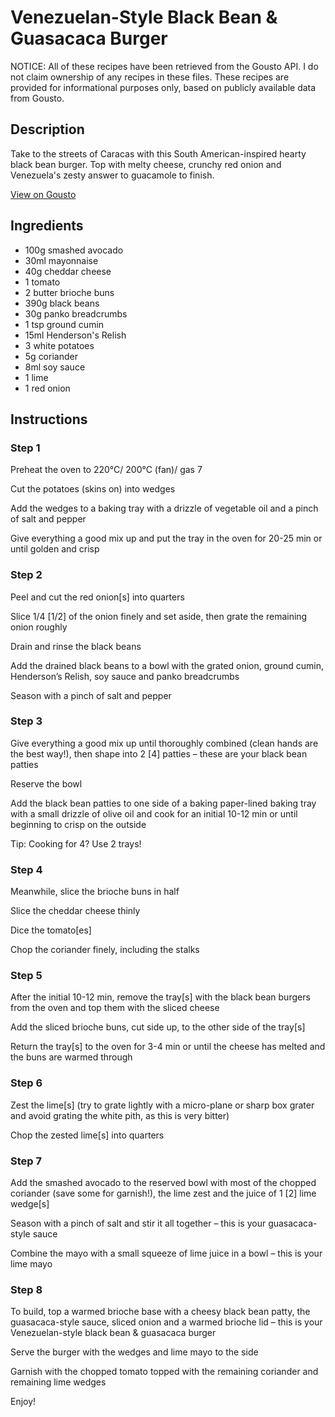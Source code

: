# Venezuelan-Style Black Bean & Guasacaca Burger

NOTICE: All of these recipes have been retrieved from the Gousto API. I do not claim ownership of any recipes in these files. These recipes are provided for informational purposes only, based on publicly available data from Gousto.

## Description

Take to the streets of Caracas with this South American-inspired hearty black bean burger. Top with melty cheese, crunchy red onion and Venezuela's zesty answer to guacamole to finish.

[View on Gousto](https://www.gousto.co.uk/recipes/cookbook/venezuelan-style-black-bean-guasacaca-burger-with-wedges)

## Ingredients

- 100g smashed avocado
- 30ml mayonnaise
- 40g cheddar cheese
- 1 tomato
- 2 butter brioche buns
- 390g black beans
- 30g panko breadcrumbs
- 1 tsp ground cumin
- 15ml Henderson's Relish
- 3 white potatoes
- 5g coriander
- 8ml soy sauce
- 1 lime
- 1 red onion

## Instructions


### Step 1

Preheat the oven to 220°C/ 200°C (fan)/ gas 7

Cut the potatoes (skins on) into wedges

Add the wedges to a baking tray with a drizzle of vegetable oil and a pinch of salt and pepper

Give everything a good mix up and put the tray in the oven for 20-25 min or until golden and crisp


### Step 2

Peel and cut the red onion<span class="text-danger">[s] </span>into quarters

Slice 1/4 <span class="text-danger">[1/2]</span> of the onion finely and set aside, then grate the remaining onion roughly

Drain and rinse the black beans

Add the drained black beans to a bowl with the grated onion, ground cumin, Henderson’s Relish, soy sauce and panko breadcrumbs

Season with a pinch of salt and pepper


### Step 3

Give everything a good mix up until thoroughly combined (clean hands are the best way!), then shape into 2 <span class="text-danger">[4] </span>patties – these are your black bean patties

Reserve the bowl

Add the black bean patties to one side of a baking paper-lined baking tray with a small drizzle of olive oil and cook for an initial 10-12 min or until beginning to crisp on the outside

Tip: Cooking for 4? Use 2 trays!


### Step 4

Meanwhile, slice the brioche buns in half

Slice the cheddar cheese thinly

Dice the tomato<span class="text-danger">[es]</span>

Chop the coriander finely, including the stalks


### Step 5

After the initial 10-12 min, remove the tray<span class="text-danger">[s]</span> with the black bean burgers from the oven and top them with the sliced cheese

Add the sliced brioche buns, cut side up, to the other side of the tray<span class="text-danger">[s]</span>

Return the tray<span class="text-danger">[s]</span> to the oven for 3-4 min or until the cheese has melted and the buns are warmed through


### Step 6

Zest the lime<span class="text-danger">[s]</span> (try to grate lightly with a micro-plane or sharp box grater and avoid grating the white pith, as this is very bitter)

Chop the zested lime<span class="text-danger">[s]</span> into quarters


### Step 7

Add the smashed avocado to the reserved bowl with most of the chopped coriander (save some for garnish!), the lime zest and the juice of 1 <span class="text-danger">[2]</span> lime wedge<span class="text-danger">[s]</span>

Season with a pinch of salt and stir it all together – this is your guasacaca-style sauce

Combine the mayo with a small squeeze of lime juice in a bowl – this is your lime mayo

### Step 8

To build, top a warmed brioche base with a cheesy black bean patty, the guasacaca-style sauce, sliced onion and a warmed brioche lid – this is your Venezuelan-style black bean & guasacaca burger

Serve the burger with the wedges and lime mayo to the side

Garnish with the chopped tomato topped with the remaining coriander and remaining lime wedges

Enjoy!

